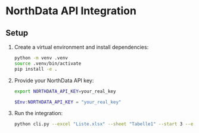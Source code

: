 # NorthData API Integration

## Setup

1. Create a virtual environment and install dependencies:

   ```bash
   python -m venv .venv
   source .venv/bin/activate
   pip install -e .
   ```

2. Provide your NorthData API key:

   ```bash
   export NORTHDATA_API_KEY=your_real_key
   ```

   ```powershell
   $Env:NORTHDATA_API_KEY = "your_real_key"
   ```

3. Run the integration:

   ```bash
   python cli.py --excel "Liste.xlsx" --sheet "Tabelle1" --start 3 --end 20 --name-col C --zip-col I --country-col J --source api
   ```
